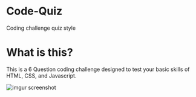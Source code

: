 # Code-Quiz
Coding challenge quiz style
# What is this?
This is a 6 Question coding challenge designed to test your basic skills of HTML, CSS, and Javascript.

![imgur screenshot](https://i.imgur.com/qTmBwY8.png)